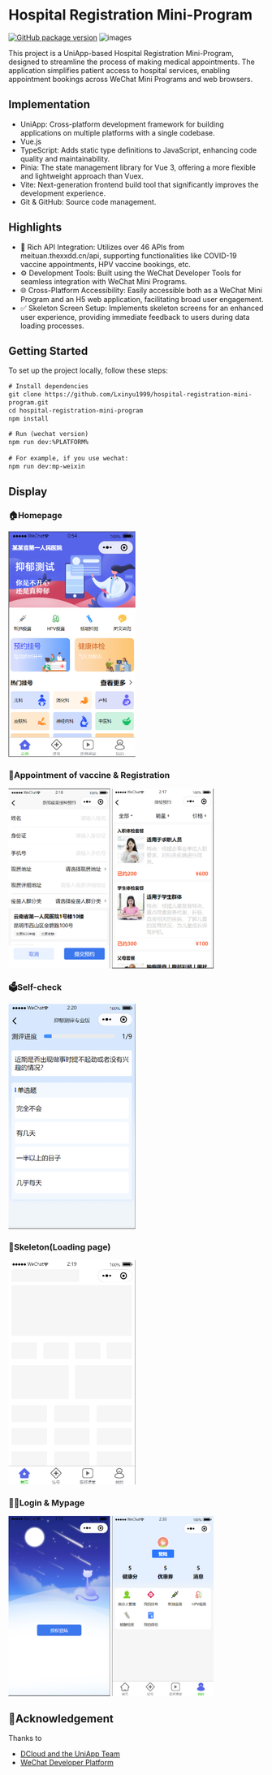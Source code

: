 # Hospital Registration Mini-Program

[![GitHub package version](https://img.shields.io/github/package-json/v/Lxinyu1999/Ashiton.github.io.svg)](https://github.com/Lxinyu1999/Ashiton.github.io)
![images](https://img.shields.io/badge/name-lxy-green)

This project is a UniApp-based Hospital Registration Mini-Program, designed to streamline the process of making medical appointments. The application simplifies patient access to hospital services, enabling appointment bookings across WeChat Mini Programs and web browsers.

## Implementation

- UniApp: Cross-platform development framework for building applications on multiple platforms with a single codebase.
- Vue.js
- TypeScript: Adds static type definitions to JavaScript, enhancing code quality and maintainability.
- Pinia: The state management library for Vue 3, offering a more flexible and lightweight approach than Vuex.
- Vite: Next-generation frontend build tool that significantly improves the development experience.
- Git & GitHub: Source code management.

## Highlights

- 🤖 Rich API Integration: Utilizes over 46 APIs from meituan.thexxdd.cn/api, supporting functionalities like COVID-19 vaccine appointments, HPV vaccine bookings, etc.
- ⚙️ Development Tools: Built using the WeChat Developer Tools for seamless integration with WeChat Mini Programs.
- 🌐 Cross-Platform Accessibility: Easily accessible both as a WeChat Mini Program and an H5 web application, facilitating broad user engagement.
- ✅ Skeleton Screen Setup: Implements skeleton screens for an enhanced user experience, providing immediate feedback to users during data loading processes.

## Getting Started

To set up the project locally, follow these steps:

```shell
# Install dependencies
git clone https://github.com/Lxinyu1999/hospital-registration-mini-program.git
cd hospital-registration-mini-program
npm install
```

```shell
# Run (wechat version)
npm run dev:%PLATFORM%

# For example, if you use wechat:
npm run dev:mp-weixin
```

## Display

### 🏠Homepage

<img src="readme-img/home.png" alt="homepage" width="250"/>

### 📅Appointment of vaccine & Registration

<img src="readme-img/vaccine.png" alt="homepage" width="200"/> <img src="readme-img/appointment.png" alt="homepage" width="200"/>

### 🗳️Self-check

<img src="readme-img/self-check.png" alt="homepage" width="250"/>

### 🔄Skeleton(Loading page)

<img src="readme-img/skeleton.png" alt="homepage" width="250"/>

### 🧑‍💻Login & Mypage

<img src="readme-img/login.png" alt="homepage" width="200"/>
<img src="readme-img/mypage.png" alt="homepage" width="200"/>

## 🙏Acknowledgement

Thanks to

- [DCloud and the UniApp Team](https://zh.uniapp.dcloud.io/tutorial/)
- [WeChat Developer Platform](https://open.weixin.qq.com/home)
